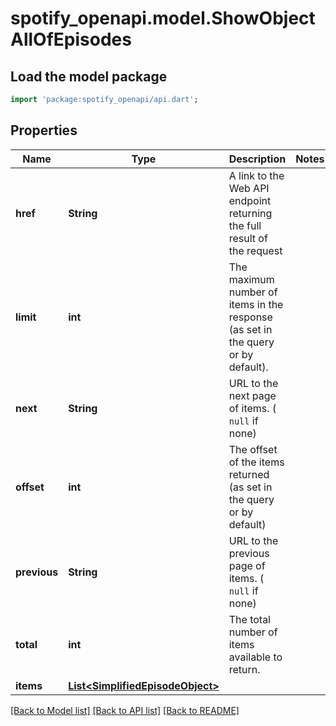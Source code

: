 # spotify_openapi.model.ShowObjectAllOfEpisodes

## Load the model package
```dart
import 'package:spotify_openapi/api.dart';
```

## Properties
Name | Type | Description | Notes
------------ | ------------- | ------------- | -------------
**href** | **String** | A link to the Web API endpoint returning the full result of the request  | 
**limit** | **int** | The maximum number of items in the response (as set in the query or by default).  | 
**next** | **String** | URL to the next page of items. ( `null` if none)  | 
**offset** | **int** | The offset of the items returned (as set in the query or by default)  | 
**previous** | **String** | URL to the previous page of items. ( `null` if none)  | 
**total** | **int** | The total number of items available to return.  | 
**items** | [**List&lt;SimplifiedEpisodeObject&gt;**](SimplifiedEpisodeObject.md) |  | 

[[Back to Model list]](../README.md#documentation-for-models) [[Back to API list]](../README.md#documentation-for-api-endpoints) [[Back to README]](../README.md)



